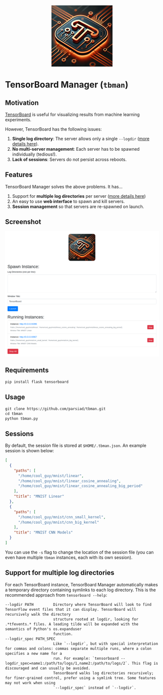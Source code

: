 <p align="center">
  <img alt="TensorBoard Manager" src="https://raw.githubusercontent.com/parsiad/tbman/refs/heads/main/logo.png">
</p>

# TensorBoard Manager (`tbman`)

## Motivation

[TensorBoard](https://www.tensorflow.org/tensorboard) is useful for visualizing results from machine learning experiments.

However, TensorBoard has the following issues:

1. **Single log directory**: The server allows only a single `--logdir` ([more details here](#support-for-multiple-log-directories)).
2. **No multi-server management**: Each server has to be spawned individually (tedious!).
3. **Lack of sessions**: Servers do not persist across reboots.

## Features

TensorBoard Manager solves the above problems.
It has...

1. Support for **multiple log directories** per server ([more details here](#support-for-multiple-log-directories))
2. An easy to use **web interface** to spawn and kill servers.
3. **Session management** so that servers are re-spawned on launch.

## Screenshot

![](https://raw.githubusercontent.com/parsiad/tbman/refs/heads/main/screenshot.png)

## Requirements

```
pip install flask tensorboard
```

## Usage

```
git clone https://github.com/parsiad/tbman.git
cd tbman
python tbman.py
```

## Sessions

By default, the session file is stored at `$HOME/.tbman.json`.
An example session is shown below:

```json
[
  {
    "paths": [
      "/home/cool_guy/mnist/linear",
      "/home/cool_guy/mnist/linear_cosine_annealing",
      "/home/cool_guy/mnist/linear_cosine_annealing_big_period"
    ],
    "title": "MNIST Linear"
  },
  {
    "paths": [
      "/home/cool_guy/mnist/cnn_small_kernel",
      "/home/cool_guy/mnist/cnn_big_kernel"
    ],
    "title": "MNIST CNN Models"
  }
]
```

You can use the `-s` flag to change the location of the session file (you can even have multiple `tbman` instances, each with its own session).

## Support for multiple log directories

For each TensorBoard instance, TensorBoard Manager automatically makes a temporary directory containing symlinks to each log directory.
This is the recommended approach from `tensorboard --help`:

```
--logdir PATH         Directory where TensorBoard will look to find TensorFlow event files that it can display. TensorBoard will recursively walk the directory
                      structure rooted at logdir, looking for .*tfevents.* files. A leading tilde will be expanded with the semantics of Python's os.expanduser
                      function.
--logdir_spec PATH_SPEC
                      Like `--logdir`, but with special interpretation for commas and colons: commas separate multiple runs, where a colon specifies a new name for a
                      run. For example: `tensorboard --logdir_spec=name1:/path/to/logs/1,name2:/path/to/logs/2`. This flag is discouraged and can usually be avoided.
                      TensorBoard walks log directories recursively; for finer-grained control, prefer using a symlink tree. Some features may not work when using
                      `--logdir_spec` instead of `--logdir`.
```
